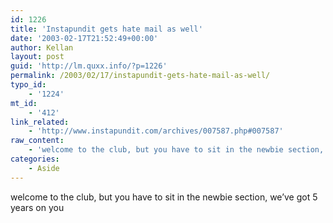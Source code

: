 ```yaml
---
id: 1226
title: 'Instapundit gets hate mail as well'
date: '2003-02-17T21:52:49+00:00'
author: Kellan
layout: post
guid: 'http://lm.quxx.info/?p=1226'
permalink: /2003/02/17/instapundit-gets-hate-mail-as-well/
typo_id:
    - '1224'
mt_id:
    - '412'
link_related:
    - 'http://www.instapundit.com/archives/007587.php#007587'
raw_content:
    - 'welcome to the club, but you have to sit in the newbie section, we\''ve got 5 years on you'
categories:
    - Aside
---
```


welcome to the club, but you have to sit in the newbie section, we’ve got 5 years on you